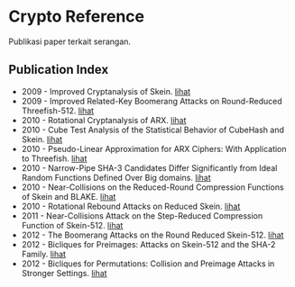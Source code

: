 # Crypto Reference

Publikasi paper terkait serangan.

## Publication Index

* 2009 - Improved Cryptanalysis of Skein. [lihat](2009.aumasson_calik_meier_ozen_phan_varici.pdf)
* 2009 - Improved Related-Key Boomerang Attacks on Round-Reduced Threefish-512. [lihat](2009.chen_jia.pdf)
* 2010 - Rotational Cryptanalysis of ARX. [lihat](2010.khovratovich_nikolic_rechberger.pdf)
* 2010 - Cube Test Analysis of the Statistical Behavior of CubeHash and Skein. [lihat](2010.kaminsky.pdf)
* 2010 - Pseudo-Linear Approximation for ARX Ciphers: With Application to Threefish. [lihat](2010.mckay_vora.pdf)
* 2010 - Narrow-Pipe SHA-3 Candidates Differ Significantly from Ideal Random Functions Defined Over Big domains. [lihat](2010.gligoroski.pdf)
* 2010 - Near-Collisions on the Reduced-Round Compression Functions of Skein and BLAKE. [lihat](2010.su_wu_wu_dong.pdf)
* 2010 - Rotational Rebound Attacks on Reduced Skein. [lihat](2010.khovratovich_nikolic_rechberger.pdf)
* 2011 - Near-Collisions Attack on the Step-Reduced Compression Function of Skein-512. [lihat](2011.yu_chen_jia_wang.pdf)
* 2012 - The Boomerang Attacks on the Round Reduced Skein-512. [lihat](2012.yu_chen_wang.pdf)
* 2012 - Bicliques for Preimages: Attacks on Skein-512 and the SHA-2 Family. [lihat](2012.khovratovich_rochberger_savelieva.pdf)
* 2012 - Bicliques for Permutations: Collision and Preimage Attacks in Stronger Settings. [lihat](2012.khovratovich.pdf)
